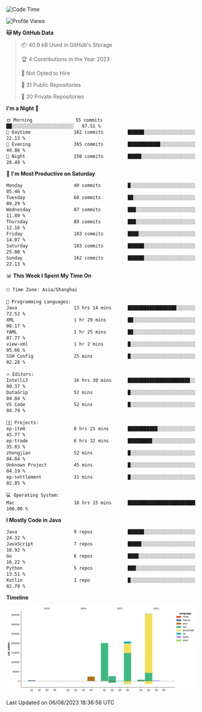 <!--START_SECTION:waka-->
![Code Time](http://img.shields.io/badge/Code%20Time-1%2C999%20hrs%2049%20mins-blue)

![Profile Views](http://img.shields.io/badge/Profile%20Views-0-blue)

**🐱 My GitHub Data** 

> 📦 40.9 kB Used in GitHub's Storage 
 > 
> 🏆 4 Contributions in the Year 2023
 > 
> 🚫 Not Opted to Hire
 > 
> 📜 31 Public Repositories 
 > 
> 🔑 20 Private Repositories 
 > 
**I'm a Night 🦉** 

```text
🌞 Morning                55 commits          ██░░░░░░░░░░░░░░░░░░░░░░░   07.51 % 
🌆 Daytime                162 commits         ██████░░░░░░░░░░░░░░░░░░░   22.13 % 
🌃 Evening                365 commits         ████████████░░░░░░░░░░░░░   49.86 % 
🌙 Night                  150 commits         █████░░░░░░░░░░░░░░░░░░░░   20.49 % 
```
📅 **I'm Most Productive on Saturday** 

```text
Monday                   40 commits          █░░░░░░░░░░░░░░░░░░░░░░░░   05.46 % 
Tuesday                  68 commits          ██░░░░░░░░░░░░░░░░░░░░░░░   09.29 % 
Wednesday                87 commits          ███░░░░░░░░░░░░░░░░░░░░░░   11.89 % 
Thursday                 89 commits          ███░░░░░░░░░░░░░░░░░░░░░░   12.16 % 
Friday                   103 commits         ████░░░░░░░░░░░░░░░░░░░░░   14.07 % 
Saturday                 183 commits         ██████░░░░░░░░░░░░░░░░░░░   25.00 % 
Sunday                   162 commits         ██████░░░░░░░░░░░░░░░░░░░   22.13 % 
```


📊 **This Week I Spent My Time On** 

```text
🕑︎ Time Zone: Asia/Shanghai

💬 Programming Languages: 
Java                     13 hrs 14 mins      ██████████████████░░░░░░░   72.52 % 
XML                      1 hr 29 mins        ██░░░░░░░░░░░░░░░░░░░░░░░   08.17 % 
YAML                     1 hr 25 mins        ██░░░░░░░░░░░░░░░░░░░░░░░   07.77 % 
view-xml                 1 hr 2 mins         █░░░░░░░░░░░░░░░░░░░░░░░░   05.66 % 
SSH Config               25 mins             █░░░░░░░░░░░░░░░░░░░░░░░░   02.28 % 

🔥 Editors: 
IntelliJ                 16 hrs 30 mins      ███████████████████████░░   90.37 % 
DataGrip                 52 mins             █░░░░░░░░░░░░░░░░░░░░░░░░   04.84 % 
VS Code                  52 mins             █░░░░░░░░░░░░░░░░░░░░░░░░   04.79 % 

🐱‍💻 Projects: 
ep-item                  8 hrs 21 mins       ███████████░░░░░░░░░░░░░░   45.77 % 
ep-trade                 6 hrs 32 mins       █████████░░░░░░░░░░░░░░░░   35.83 % 
zhongjian                52 mins             █░░░░░░░░░░░░░░░░░░░░░░░░   04.84 % 
Unknown Project          45 mins             █░░░░░░░░░░░░░░░░░░░░░░░░   04.19 % 
ep-settlement            31 mins             █░░░░░░░░░░░░░░░░░░░░░░░░   02.85 % 

💻 Operating System: 
Mac                      18 hrs 15 mins      █████████████████████████   100.00 % 
```

**I Mostly Code in Java** 

```text
Java                     9 repos             ██████░░░░░░░░░░░░░░░░░░░   24.32 % 
JavaScript               7 repos             █████░░░░░░░░░░░░░░░░░░░░   18.92 % 
Go                       6 repos             ████░░░░░░░░░░░░░░░░░░░░░   16.22 % 
Python                   5 repos             ███░░░░░░░░░░░░░░░░░░░░░░   13.51 % 
Kotlin                   1 repo              █░░░░░░░░░░░░░░░░░░░░░░░░   02.70 % 
```



**Timeline**

![Lines of Code chart](https://raw.githubusercontent.com/youtiaoguagua/youtiaoguagua/master/assets/bar_graph.png)


 Last Updated on 06/08/2023 18:36:56 UTC
<!--END_SECTION:waka-->